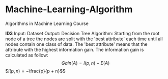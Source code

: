 # Machine-Learning-Algorithm
Algorithms in Machine Learning Course

**ID3**
Input: Dataset
Output: Decision Tree
Algorithm: Starting from the root node of a tree the nodes are split with the 'best attribute' each time until all nodes contain one class of data.
The 'best attribute' means that the attribute with the highest information gain. The information gain is calculated as follow:
$$Gain(A) = I(p, n) - E(A)$$
$$I(p, n) = -$\frac{p}{p + n}$$
